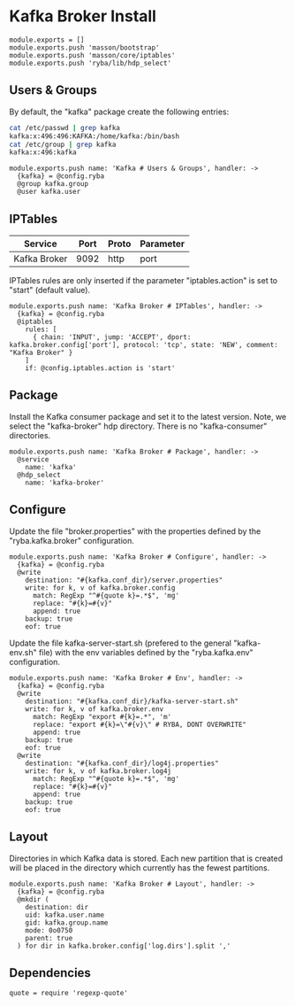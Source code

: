 
# Kafka Broker Install

    module.exports = []
    module.exports.push 'masson/bootstrap'
    module.exports.push 'masson/core/iptables'
    module.exports.push 'ryba/lib/hdp_select'

## Users & Groups

By default, the "kafka" package create the following entries:

```bash
cat /etc/passwd | grep kafka
kafka:x:496:496:KAFKA:/home/kafka:/bin/bash
cat /etc/group | grep kafka
kafka:x:496:kafka
```

    module.exports.push name: 'Kafka # Users & Groups', handler: ->
      {kafka} = @config.ryba
      @group kafka.group
      @user kafka.user

## IPTables

| Service      | Port  | Proto | Parameter          |
|--------------|-------|-------|--------------------|
| Kafka Broker | 9092  | http  | port               |

IPTables rules are only inserted if the parameter "iptables.action" is set to
"start" (default value).

    module.exports.push name: 'Kafka Broker # IPTables', handler: ->
      {kafka} = @config.ryba
      @iptables
        rules: [
          { chain: 'INPUT', jump: 'ACCEPT', dport: kafka.broker.config['port'], protocol: 'tcp', state: 'NEW', comment: "Kafka Broker" }
        ]
        if: @config.iptables.action is 'start'

## Package

Install the Kafka consumer package and set it to the latest version. Note, we
select the "kafka-broker" hdp directory. There is no "kafka-consumer"
directories.

    module.exports.push name: 'Kafka Broker # Package', handler: ->
      @service
        name: 'kafka'
      @hdp_select
        name: 'kafka-broker'

## Configure

Update the file "broker.properties" with the properties defined by the
"ryba.kafka.broker" configuration.

    module.exports.push name: 'Kafka Broker # Configure', handler: ->
      {kafka} = @config.ryba
      @write
        destination: "#{kafka.conf_dir}/server.properties"
        write: for k, v of kafka.broker.config
          match: RegExp "^#{quote k}=.*$", 'mg'
          replace: "#{k}=#{v}"
          append: true
        backup: true
        eof: true

Update the file kafka-server-start.sh (prefered to the general "kafka-env.sh" file) with the env variables defined by the
"ryba.kafka.env" configuration.

    module.exports.push name: 'Kafka Broker # Env', handler: ->
      {kafka} = @config.ryba
      @write
        destination: "#{kafka.conf_dir}/kafka-server-start.sh"
        write: for k, v of kafka.broker.env
          match: RegExp "export #{k}=.*", 'm'
          replace: "export #{k}=\"#{v}\" # RYBA, DONT OVERWRITE"
          append: true
        backup: true
        eof: true
      @write
        destination: "#{kafka.conf_dir}/log4j.properties"
        write: for k, v of kafka.broker.log4j
          match: RegExp "^#{quote k}=.*$", 'mg'
          replace: "#{k}=#{v}"
          append: true
        backup: true
        eof: true

## Layout

Directories in which Kafka data is stored. Each new partition that is created
will be placed in the directory which currently has the fewest partitions.

    module.exports.push name: 'Kafka Broker # Layout', handler: ->
      {kafka} = @config.ryba
      @mkdir (
        destination: dir
        uid: kafka.user.name
        gid: kafka.group.name
        mode: 0o0750
        parent: true
      ) for dir in kafka.broker.config['log.dirs'].split ','

## Dependencies

    quote = require 'regexp-quote'
